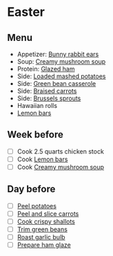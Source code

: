 # Easter

## Menu

- Appetizer: [Bunny rabbit ears](../appetizers/bunny-rabbit-ears.md)
- Soup: [Creamy mushroom soup](../soups/creamy-mushroom.md)
- Protein: [Glazed ham](../glazed-ham.md)
- Side: [Loaded mashed potatoes](../sides/loaded-mashed-potato-casserole.md)
- Side: [Green bean casserole](../sides/green-bean-casserole.md)
- Side: [Braised carrots](../sides/honey-glazed-carrots.md)
- Side: [Brussels sprouts](../sides/roasted-brussels-sprouts.md)
- Hawaiian rolls
- [Lemon bars](../dessert/lemon-bars.md)

## Week before

- [ ] Cook 2.5 quarts chicken stock
- [ ] Cook [Lemon bars](../dessert/lemon-bars.md)
- [ ] Cook [Creamy mushroom soup](../soups/creamy-mushroom.md)

## Day before

- [ ] [Peel potatoes](../appetizers/bunny-rabbit-ears.md)
- [ ] [Peel and slice carrots](../sides/honey-glazed-carrots.md)
- [ ] [Cook crispy shallots](../sides/green-bean-casserole.md)
- [ ] [Trim green beans](../sides/green-bean-casserole.md)
- [ ] [Roast garlic bulb](../sides/loaded-mashed-potato-casserole.md)
- [ ] [Prepare ham glaze](../glazed-ham.md)
